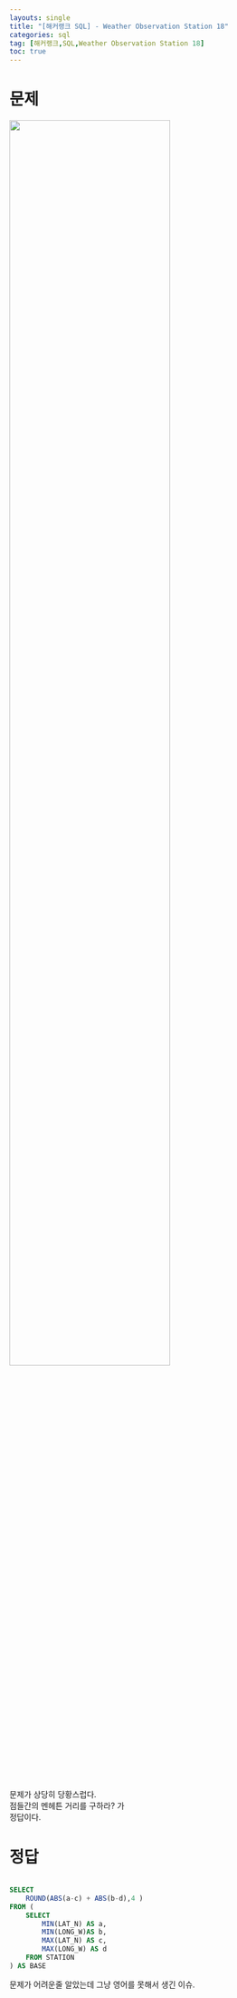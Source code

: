 ```yaml
---
layouts: single
title: "[해커랭크 SQL] - Weather Observation Station 18"
categories: sql
tag: [해커랭크,SQL,Weather Observation Station 18]
toc: true
---
```


# 문제 
<img src="{{site.url}}\images\2025-01-16-헤커랭크-SQL-Weather-Observation-Station-18/2025-01-16-17-56-12.png" width="75%" height="75%" />

문제가 상당히 당황스럽다.    
점들간의 멘헤튼 거리를 구하라? 가    
정답이다. 

# 정답

``` sql 

SELECT 
    ROUND(ABS(a-c) + ABS(b-d),4 )
FROM (
    SELECT 
        MIN(LAT_N) AS a,
        MIN(LONG_W)AS b,
        MAX(LAT_N) AS c,
        MAX(LONG_W) AS d
    FROM STATION
) AS BASE
```
문제가 어려운줄 알았는데 그냥 영어를 못해서 생긴 이슈. 
